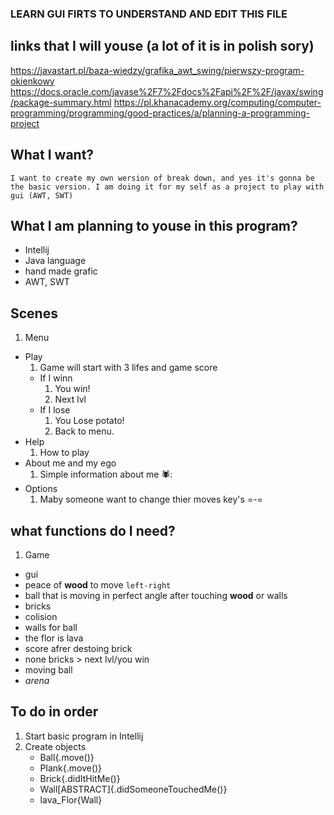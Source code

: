 ### LEARN GUI FIRTS TO UNDERSTAND AND EDIT THIS FILE

## links that I will youse (a lot of it is in polish sory)
https://javastart.pl/baza-wiedzy/grafika_awt_swing/pierwszy-program-okienkowy
https://docs.oracle.com/javase%2F7%2Fdocs%2Fapi%2F%2F/javax/swing/package-summary.html
https://pl.khanacademy.org/computing/computer-programming/programming/good-practices/a/planning-a-programming-project
## What I want?

 ` I want to create my own wersion of break down, and yes it's gonna be the basic version. I am doing it for my self as a project to play with gui (AWT, SWT) `

## What I am planning to youse in this program?

- Intellij
- Java language 
- hand made grafic
- AWT, SWT

## Scenes

1. Menu
  - Play
    1. Game will start with 3 lifes and game score
      - If I winn
         1. You win!
         2. Next lvl
      - If I lose
         1. You Lose potato!
         2. Back to menu.
  - Help
    1. How to play
  - About me and my ego
    1. Simple information about me 🕷️:
  - Options
    1. Maby someone want to change thier moves key's =-= <!--optional-->

## what functions do I need?

1. Game
  - gui
  - peace of **wood** to move `left-right`
  - ball that is moving in perfect angle after touching **wood** or walls
  - bricks
  - colision
  - walls for ball
  - the flor is lava
  - score afrer destoing brick
  - none bricks > next lvl/you win
  - moving ball
  - *arena*

## To do in order

1. Start basic program in Intellij
2. Create objects
   - Ball{.move()}
   - Plank{.move()}
   - Brick{.didItHitMe()}
   - Wall[ABSTRACT]{.didSomeoneTouchedMe()} <!--Do I need it? I need to learn gui, that will be my first step-->
   - lava_Flor{Wall}

  

